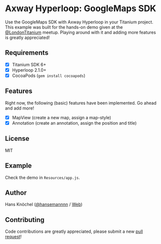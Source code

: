 # Axway Hyperloop: GoogleMaps SDK

Use the GoogleMaps SDK with Axway Hyperloop in your Titanium project. This example
was built for the hands-on demo given at the [@LondonTitanium](https://twitter.com/londontitanium) meetup.
Playing around with it and adding more features is greatly appreciated!

## Requirements

- [x] Titanium SDK 6+
- [x] Hyperloop 2.1.0+
- [x] CocoaPods (`gem install cocoapods`)

## Features

Right now, the following (basic) features have been implemented. Go ahead and add more!

- [x] MapView (create a new map, assign a map-style)
- [x] Annotation (create an annotation, assign the position and title)

## License
MIT

## Example
Check the demo in `Resources/app.js`.

## Author
Hans Knöchel ([@hansemannnn](https://twitter.com/hansemannnn) / [Web](http://hans-knoechel.de))

## Contributing
Code contributions are greatly appreciated, please submit a new [pull request](https://github.com/hansemannn/hyperloop-googlemaps/pull/new/master)!
